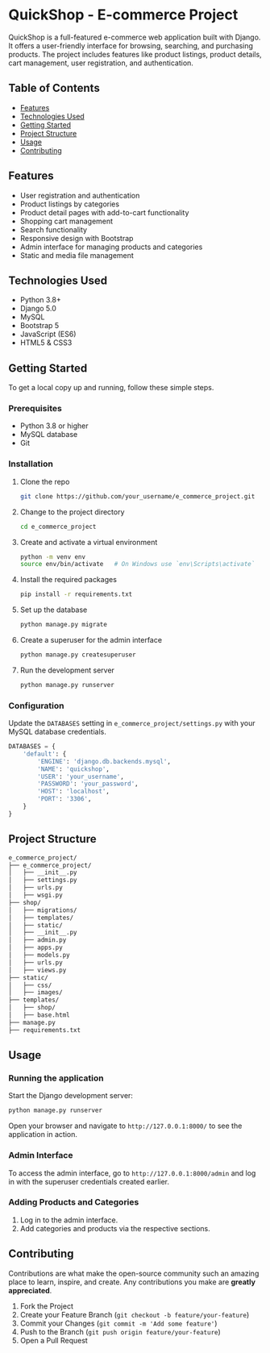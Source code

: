 # QuickShop - E-commerce Project

QuickShop is a full-featured e-commerce web application built with Django. It offers a user-friendly interface for browsing, searching, and purchasing products. The project includes features like product listings, product details, cart management, user registration, and authentication.

## Table of Contents

- [Features](#features)
- [Technologies Used](#technologies-used)
- [Getting Started](#getting-started)
- [Project Structure](#project-structure)
- [Usage](#usage)
- [Contributing](#contributing)

## Features

- User registration and authentication
- Product listings by categories
- Product detail pages with add-to-cart functionality
- Shopping cart management
- Search functionality
- Responsive design with Bootstrap
- Admin interface for managing products and categories
- Static and media file management

## Technologies Used

- Python 3.8+
- Django 5.0
- MySQL
- Bootstrap 5
- JavaScript (ES6)
- HTML5 & CSS3

## Getting Started

To get a local copy up and running, follow these simple steps.

### Prerequisites

- Python 3.8 or higher
- MySQL database
- Git

### Installation

1. Clone the repo
   ```sh
   git clone https://github.com/your_username/e_commerce_project.git
   ```
2. Change to the project directory
   ```sh
   cd e_commerce_project
   ```
3. Create and activate a virtual environment
   ```sh
   python -m venv env
   source env/bin/activate   # On Windows use `env\Scripts\activate`
   ```
4. Install the required packages
   ```sh
   pip install -r requirements.txt
   ```
5. Set up the database
   ```sh
   python manage.py migrate
   ```
6. Create a superuser for the admin interface
   ```sh
   python manage.py createsuperuser
   ```
7. Run the development server
   ```sh
   python manage.py runserver
   ```

### Configuration

Update the `DATABASES` setting in `e_commerce_project/settings.py` with your MySQL database credentials.

```python
DATABASES = {
    'default': {
        'ENGINE': 'django.db.backends.mysql',
        'NAME': 'quickshop',
        'USER': 'your_username',
        'PASSWORD': 'your_password',
        'HOST': 'localhost',
        'PORT': '3306',
    }
}
```

## Project Structure

```bash
e_commerce_project/
├── e_commerce_project/
│   ├── __init__.py
│   ├── settings.py
│   ├── urls.py
│   ├── wsgi.py
├── shop/
│   ├── migrations/
│   ├── templates/
│   ├── static/
│   ├── __init__.py
│   ├── admin.py
│   ├── apps.py
│   ├── models.py
│   ├── urls.py
│   ├── views.py
├── static/
│   ├── css/
│   ├── images/
├── templates/
│   ├── shop/
│   ├── base.html
├── manage.py
├── requirements.txt
```

## Usage

### Running the application

Start the Django development server:

```sh
python manage.py runserver
```

Open your browser and navigate to `http://127.0.0.1:8000/` to see the application in action.

### Admin Interface

To access the admin interface, go to `http://127.0.0.1:8000/admin` and log in with the superuser credentials created earlier.

### Adding Products and Categories

1. Log in to the admin interface.
2. Add categories and products via the respective sections.

## Contributing

Contributions are what make the open-source community such an amazing place to learn, inspire, and create. Any contributions you make are **greatly appreciated**.

1. Fork the Project
2. Create your Feature Branch (`git checkout -b feature/your-feature`)
3. Commit your Changes (`git commit -m 'Add some feature'`)
4. Push to the Branch (`git push origin feature/your-feature`)
5. Open a Pull Request


